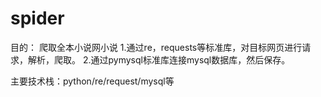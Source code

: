 # spider

目的：
爬取全本小说网小说
1.通过re，requests等标准库，对目标网页进行请求，解析，爬取。 
2.通过pymysql标准库连接mysql数据库，然后保存。 

主要技术栈：python/re/request/mysql等

